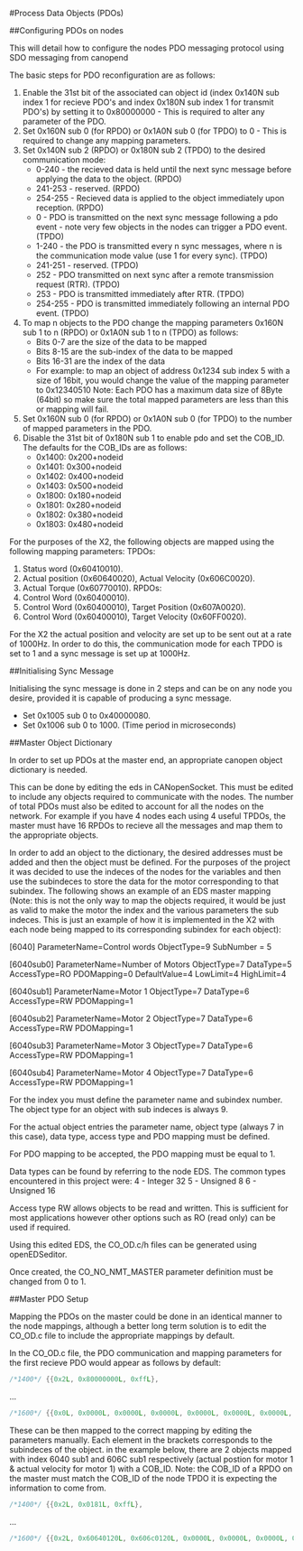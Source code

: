 #Process Data Objects (PDOs)

##Configuring PDOs on nodes

This will detail how to configure the nodes PDO messaging protocol using SDO messaging from canopend

The basic steps for PDO reconfiguration are as follows:

1. Enable the 31st bit of the associated can object id (index 0x140N sub index 1 for recieve PDO's and index 0x180N sub index 1 for transmit PDO's) by setting it to 0x80000000 - This is required to alter any parameter of the PDO.
2. Set 0x160N sub 0 (for RPDO) or 0x1A0N sub 0 (for TPDO) to 0 - This is required to change any mapping parameters.
3. Set 0x140N sub 2 (RPDO) or 0x180N sub 2 (TPDO) to the desired communication mode:
    * 0-240 - the recieved data is held until the next sync message before applying the data to the object. (RPDO)
    * 241-253 - reserved. (RPDO)
    * 254-255 - Recieved data is applied to the object immediately upon reception. (RPDO)
    * 0 - PDO is transmitted on the next sync message following a pdo event - note very few objects in the nodes can trigger a PDO event. (TPDO)
    * 1-240 - the PDO is transmitted every n sync messages, where n is the communication mode value (use 1 for every sync). (TPDO)
    * 241-251 - reserved. (TPDO)
    * 252 - PDO transmitted on next sync after a remote transmission request (RTR). (TPDO)
    * 253 - PDO is transmitted immediately after RTR. (TPDO)
    * 254-255 - PDO is transmitted immediately following an internal PDO event. (TPDO)
4. To map n objects to the PDO change the mapping parameters 0x160N sub 1 to n (RPDO) or 0x1A0N sub 1 to n (TPDO) as follows:
    * Bits 0-7 are the size of the data to be mapped
    * Bits 8-15 are the sub-index of the data to be mapped
    * Bits 16-31 are the index of the data
    * For example: to map an object of address 0x1234 sub index 5 with a size of 16bit, you would change the value of the mapping parameter to 0x12340510
    Note: Each PDO has a maximum data size of 8Byte (64bit) so make sure the total mapped parameters are less than this or mapping will fail.
5. Set 0x160N sub 0 (for RPDO) or 0x1A0N sub 0 (for TPDO) to the number of mapped parameters in the PDO.
6. Disable the 31st bit of 0x180N sub 1 to enable pdo and set the COB_ID. The defaults for the COB_IDs are as follows:
    * 0x1400: 0x200+nodeid
    * 0x1401: 0x300+nodeid
    * 0x1402: 0x400+nodeid
    * 0x1403: 0x500+nodeid
    * 0x1800: 0x180+nodeid
	* 0x1801: 0x280+nodeid
	* 0x1802: 0x380+nodeid
	* 0x1803: 0x480+nodeid

For the purposes of the X2, the following objects are mapped using the following mapping parameters:
TPDOs:
1. Status word (0x60410010).
2. Actual position (0x60640020), Actual Velocity (0x606C0020).
3. Actual Torque (0x60770010).
RPDOs:
1. Control Word (0x60400010).
2. Control Word (0x60400010), Target Position (0x607A0020).
3. Control Word (0x60400010), Target Velocity (0x60FF0020).

For the X2 the actual position and velocity are set up to be sent out at a rate of 1000Hz. In order to do this, the  communication mode for each TPDO is set to 1 and a sync message is set up at 1000Hz.

##Initialising Sync Message

Initialising the sync message is done in 2 steps and can be on any node you desire, provided it is capable of producing a sync message.

- Set 0x1005 sub 0 to 0x40000080.
- Set 0x1006 sub 0 to 1000. (Time period in microseconds)

##Master Object Dictionary

In order to set up PDOs at the master end, an appropriate canopen object dictionary is needed.

This can be done by editing the eds in CANopenSocket. This must be edited to include any objects required to communicate with the nodes. The number of total PDOs must also be edited to account for all the nodes on the network. For example if you have 4 nodes each using 4 useful TPDOs, the master must have 16 RPDOs to recieve all the messages and map them to the appropriate objects.

In order to add an object to the dictionary, the desired addresses must be added and then the object must be defined. For the purposes of the project it was decided to use the indeces of the nodes for the variables and then use the subindeces to store the data for the motor corresponding to that subindex.
The following shows an example of an EDS master mapping (Note: this is not the only way to map the objects required, it would be just as valid to make the motor the index and the various parameters the sub indeces. This is just an example of how it is implemented in the X2 with each node being mapped to its corresponding subindex for each object):

\[6040\]
ParameterName=Control words
ObjectType=9
SubNumber = 5

\[6040sub0\]
ParameterName=Number of Motors
ObjectType=7
DataType=5
AccessType=RO
PDOMapping=0
DefaultValue=4
LowLimit=4
HighLimit=4

\[6040sub1\]
ParameterName=Motor 1
ObjectType=7
DataType=6
AccessType=RW
PDOMapping=1

\[6040sub2\]
ParameterName=Motor 2
ObjectType=7
DataType=6
AccessType=RW
PDOMapping=1

\[6040sub3\]
ParameterName=Motor 3
ObjectType=7
DataType=6
AccessType=RW
PDOMapping=1

\[6040sub4\]
ParameterName=Motor 4
ObjectType=7
DataType=6
AccessType=RW
PDOMapping=1

For the index you must define the parameter name and subindex number. The object type for an object with sub indeces is always 9.

For the actual object entries the parameter name, object type (always 7 in this case), data type, access type and PDO mapping must be defined.

For PDO mapping to be accepted, the  PDO mapping must be equal to 1.

Data types can be found by referring to the node EDS. The common types encountered in this project were:
4 - Integer 32
5 - Unsigned 8
6 - Unsigned 16

Access type RW allows objects to be read and written. This is sufficient for most applications however other options such as RO (read only) can be used if required.

Using this edited EDS, the CO_OD.c/h files can be generated using openEDSeditor.

Once created, the CO_NO_NMT_MASTER parameter definition must be changed from 0 to 1.

##Master PDO Setup

Mapping the PDOs on the master could be done in an identical manner to the node mappings, although a better long term solution is to edit the CO_OD.c file to include the appropriate mappings by default.

In the CO_OD.c file, the PDO communication and mapping parameters for the first recieve PDO would appear as follows by default:

```c
/*1400*/ {{0x2L, 0x80000000L, 0xffL},
```
...
```c
/*1600*/ {{0x0L, 0x0000L, 0x0000L, 0x0000L, 0x0000L, 0x0000L, 0x0000L, 0x0000L, 0x0000L},
```

These can be then mapped to the correct mapping by editing the parameters manually. Each element in the brackets corresponds to the subindeces of the object. in the example below, there are 2 objects mapped with index 6040 sub1 and 606C sub1 respectively (actual postion for motor 1 & actual velocity for motor 1) with a COB_ID. Note: the COB_ID of a RPDO on the master must match the COB_ID of the node TPDO it is expecting the information to come from.

```c
/*1400*/ {{0x2L, 0x0181L, 0xffL},
```
...
```c
/*1600*/ {{0x2L, 0x60640120L, 0x606c0120L, 0x0000L, 0x0000L, 0x0000L, 0x0000L, 0x0000L, 0x0000L},
```

